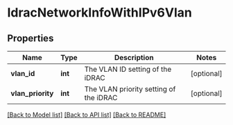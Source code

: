 # IdracNetworkInfoWithIPv6Vlan

## Properties
Name | Type | Description | Notes
------------ | ------------- | ------------- | -------------
**vlan_id** | **int** | The VLAN ID setting of the iDRAC | [optional] 
**vlan_priority** | **int** | The VLAN priority setting of the iDRAC | [optional] 

[[Back to Model list]](../README.md#documentation-for-models) [[Back to API list]](../README.md#documentation-for-api-endpoints) [[Back to README]](../README.md)

